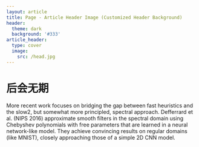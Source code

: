 ```yaml
---
layout: article
title: Page - Article Header Image (Customized Header Background)
header:
  theme: dark
  background: '#333'
article_header:
  type: cover
  image:
    src: /head.jpg
---
```




# 后会无期
More recent work focuses on bridging the gap between fast heuristics and the slow2, but somewhat more principled, spectral approach. Defferrard et al. (NIPS 2016) approximate smooth filters in the spectral domain using Chebyshev polynomials with free parameters that are learned in a neural network-like model. They achieve convincing results on regular domains (like MNIST), closely approaching those of a simple 2D CNN model.